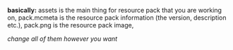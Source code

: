 **basically:**
assets is the main thing for resource pack that you are working on,
pack.mcmeta is the resource pack information (the version, description etc.),
pack.png is the resource pack image,

*change all of them however you want*
